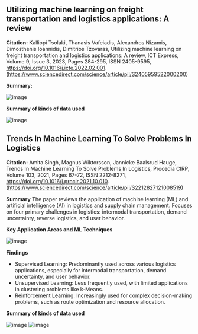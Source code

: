 ## Utilizing machine learning on freight transportation and logistics applications: A review

**Citation:** Kalliopi Tsolaki, Thanasis Vafeiadis, Alexandros Nizamis, Dimosthenis Ioannidis, Dimitrios Tzovaras, Utilizing machine learning on freight transportation and logistics applications: A review, ICT Express, Volume 9, Issue 3, 2023, Pages 284-295,
ISSN 2405-9595, https://doi.org/10.1016/j.icte.2022.02.001. (https://www.sciencedirect.com/science/article/pii/S2405959522000200)

**Summary:**

![image](https://github.com/shradha125/TBD-Center-Freight-Data-Research-Project/assets/69496783/539fd88b-01dc-463a-b458-5a3325e98a30)


**Summary of kinds of data used**

![image](https://github.com/shradha125/TBD-Center-Freight-Data-Research-Project/assets/69496783/4afa446b-c08b-4c9b-8458-94eab8e40e3c)



## Trends In Machine Learning To Solve Problems In Logistics

**Citation:** Amita Singh, Magnus Wiktorsson, Jannicke Baalsrud Hauge, Trends In Machine Learning To Solve Problems In Logistics, Procedia CIRP, Volume 103, 2021, Pages 67-72, ISSN 2212-8271, https://doi.org/10.1016/j.procir.2021.10.010.
(https://www.sciencedirect.com/science/article/pii/S2212827121008519)


**Summary**
The paper reviews the application of machine learning (ML) and artificial intelligence (AI) in logistics and supply chain management. Focuses on four primary challenges in logistics: intermodal transportation, demand uncertainty, reverse logistics, and user behavior.

**Key Application Areas and ML Techniques**

![image](https://github.com/shradha125/TBD-Center-Freight-Data-Research-Project/assets/69496783/3c1790ec-b580-4cf3-82ac-5d83adf8b764)


**Findings**
- Supervised Learning: Predominantly used across various logistics applications, especially for intermodal transportation, demand uncertainty, and user behavior.
- Unsupervised Learning: Less frequently used, with limited applications in clustering problems like k-Means.
- Reinforcement Learning: Increasingly used for complex decision-making problems, such as route optimization and resource allocation.

**Summary of kinds of data used**

![image](https://github.com/shradha125/TBD-Center-Freight-Data-Research-Project/assets/69496783/febc08b0-06d0-4f37-b1a6-c6617b328ebc)
![image](https://github.com/shradha125/TBD-Center-Freight-Data-Research-Project/assets/69496783/45ba3632-e57b-4fa9-b00c-7c52fea068a6)


